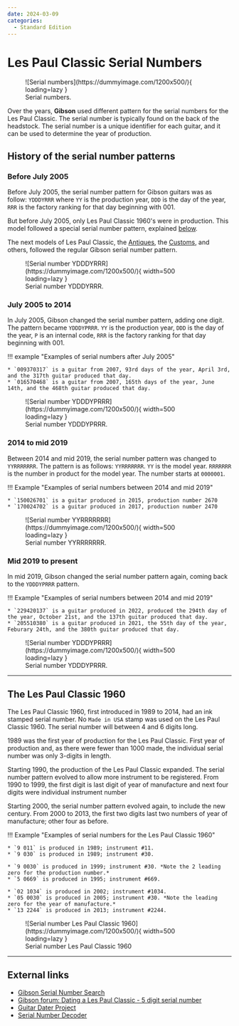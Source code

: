 ```yaml
---
date: 2024-03-09
categories:
  - Standard Edition
---
```

# Les Paul Classic Serial Numbers

<figure markdown="span">
    ![Serial numbers](https://dummyimage.com/1200x500/){ loading=lazy }
    <figcaption>
    Serial numbers.
</figcaption>
</figure>

Over the years, **Gibson** used different pattern for the serial numbers for the Les Paul Classic.
The serial number is typically found on the back of the headstock.
The serial number is a unique identifier for each guitar, and it can be used to determine the year of production.

<!-- more -->

## History of the serial number patterns

### Before July 2005
Before July 2005, the serial number pattern for Gibson guitars was as follow:
`YDDDYRRR` where `YY` is the production year,
`DDD` is the day of the year,
`RRR` is the factory ranking for that day beginning with 001.

But before July 2005, only Les Paul Classic 1960's were in production.
This model followed a special serial number pattern, explained [below](#the-les-paul-classic-1960).

The next models of Les Paul Classic,
the [Antiques](./2007-les-paul-classic-antique.md),
the [Customs](./2007-les-paul-classic-custom.md), and others,
followed the regular Gibson serial number pattern.

<figure markdown="span">
    ![Serial number YDDDYRRR](https://dummyimage.com/1200x500/){ width=500 loading=lazy }
    <figcaption>
    Serial number YDDDYRRR.
</figcaption>
</figure>

### July 2005 to 2014
In July 2005, Gibson changed the serial number pattern, adding one digit.
The pattern became `YDDDYPRRR`.
`YY` is the production year,
`DDD` is the day of the year,
`P` is an internal code,
`RRR` is the factory ranking for that day beginning with 001.

!!! example "Examples of serial numbers after July 2005"

    * `009370317` is a guitar from 2007, 93rd days of the year, April 3rd, and the 317th guitar produced that day.
    * `016570468` is a guitar from 2007, 165th days of the year, June 14th, and the 468th guitar produced that day.

<figure markdown="span">
    ![Serial number YDDDYPRRR](https://dummyimage.com/1200x500/){ width=500 loading=lazy }
    <figcaption>
    Serial number YDDDYPRRR.
</figcaption>
</figure>


### 2014 to mid 2019
Between 2014 and mid 2019, the serial number pattern was changed to `YYRRRRRRR`.
The pattern is as follows: `YYRRRRRRR`.
`YY` is the model year.
`RRRRRRR` is the number in product for the model year. The number starts at `0000001`.

!!! Example "Examples of serial numbers between 2014 and mid 2019"

    * `150026701` is a guitar produced in 2015, production number 2670
    * `170024702` is a guitar produced in 2017, production number 2470

<figure markdown="span">
    ![Serial number YYRRRRRRR](https://dummyimage.com/1200x500/){ width=500 loading=lazy }
    <figcaption>
    Serial number YYRRRRRRR.
</figcaption>
</figure>

### Mid 2019 to present
In mid 2019, Gibson changed the serial number pattern again, coming back to the `YDDDYPRRR` pattern.

!!! Example "Examples of serial numbers between 2014 and mid 2019"

    * `229420137` is a guitar produced in 2022, produced the 294th day of the year, October 21st, and the 137th guitar produced that day.
    * `205510380` is a guitar produced in 2021, the 55th day of the year, Feburary 24th, and the 380th guitar produced that day.

<figure markdown="span">
    ![Serial number YDDDYPRRR](https://dummyimage.com/1200x500/){ width=500 loading=lazy }
    <figcaption>
    Serial number YDDDYPRRR.
</figcaption>
</figure>

---
## The Les Paul Classic 1960
The Les Paul Classic 1960, first introduced in 1989 to 2014, had an ink stamped serial number.
No `Made in USA` stamp was used on the Les Paul Classic 1960.
The serial number will between 4 and 6 digits long.

1989 was the first year of production for the Les Paul Classic.
First year of production and, as there were fewer than 1000 made,
the individual serial number was only 3-digits in length.

Starting 1990, the production of the Les Paul Classic expanded.
The serial number pattern evolved to allow more instrument to be registered.
From 1990 to 1999, the first digit is last digit of year of manufacture and next four digits were individual instrument number

Starting 2000, the serial number pattern evolved again, to include the new century.
From 2000 to 2013, the first two digits last two numbers of year of manufacture; other four as before.

!!! Example "Examples of serial numbers for the Les Paul Classic 1960"

    * `9 011` is produced in 1989; instrument #11.
    * `9 030` is produced in 1989; instrument #30.

    * `9 0030` is produced in 1999; instrument #30. *Note the 2 leading zero for the production number.*
    * `5 0669` is produced in 1995; instrument #669.

    * `02 1034` is produced in 2002; instrument #1034.
    * `05 0030` is produced in 2005; instrument #30. *Note the leading zero for the year of manufacture.*
    * `13 2244` is produced in 2013; instrument #2244.

<figure markdown="span">
    ![Serial number Les Paul Classic 1960](https://dummyimage.com/1200x500/){ width=500 loading=lazy }
    <figcaption>
    Serial number Les Paul Classic 1960
</figcaption>
</figure>

---
## External links

* [Gibson Serial Number Search](https://www.gibson.com/en-US/Support/Serial-Number-Search)
* [Gibson forum: Dating a Les Paul Classic - 5 digit serial number](https://forum.gibson.com/topic/141237-dating-a-les-paul-classic-5-digit-serial-number/)
* [Guitar Dater Project](http://www.guitardaterproject.org/gibson.aspx)
* [Serial Number Decoder](https://serial-number-decoder.com/gibson/gibson.htm)
